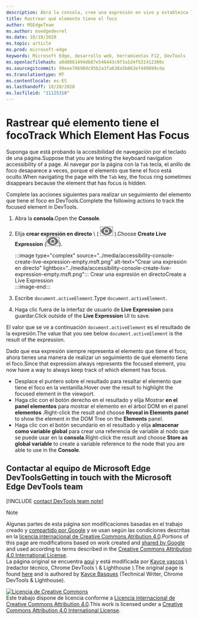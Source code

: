 ```yaml
---
description: Abra la consola, cree una expresión en vivo y establezca la expresión en Document. activeElement.
title: Rastrear qué elemento tiene el foco
author: MSEdgeTeam
ms.author: msedgedevrel
ms.date: 10/19/2020
ms.topic: article
ms.prod: microsoft-edge
keywords: Microsoft Edge, desarrollo web, herramientas F12, DevTools
ms.openlocfilehash: a0d0861494db87e546443c0f3a1d4f531412300c
ms.sourcegitcommit: 99eee78698dc95b2a3fa638a5b063ef449899cda
ms.translationtype: MT
ms.contentlocale: es-ES
ms.lasthandoff: 10/20/2020
ms.locfileid: "11125310"
---
```

<!-- Copyright Kayce Basques 

   Licensed under the Apache License, Version 2.0 (the "License");
   you may not use this file except in compliance with the License.
   You may obtain a copy of the License at

       https://www.apache.org/licenses/LICENSE-2.0

   Unless required by applicable law or agreed to in writing, software
   distributed under the License is distributed on an "AS IS" BASIS,
   WITHOUT WARRANTIES OR CONDITIONS OF ANY KIND, either express or implied.
   See the License for the specific language governing permissions and
   limitations under the License.  -->  

# <span data-ttu-id="37ec0-104">Rastrear qué elemento tiene el foco</span><span class="sxs-lookup"><span data-stu-id="37ec0-104">Track Which Element Has Focus</span></span>  

<span data-ttu-id="37ec0-105">Suponga que está probando la accesibilidad de navegación por el teclado de una página.</span><span class="sxs-lookup"><span data-stu-id="37ec0-105">Suppose that you are testing the keyboard navigation accessibility of a page.</span></span>  <span data-ttu-id="37ec0-106">Al navegar por la página con la `Tab` tecla, el anillo de foco desaparece a veces, porque el elemento que tiene el foco está oculto.</span><span class="sxs-lookup"><span data-stu-id="37ec0-106">When navigating the page with the `Tab` key, the focus ring sometimes disappears because the element that has focus is hidden.</span></span>  

<span data-ttu-id="37ec0-107">Complete las acciones siguientes para realizar un seguimiento del elemento que tiene el foco en DevTools.</span><span class="sxs-lookup"><span data-stu-id="37ec0-107">Complete the following actions to track the focused element in DevTools.</span></span>  

1.  <span data-ttu-id="37ec0-108">Abra la **consola**.</span><span class="sxs-lookup"><span data-stu-id="37ec0-108">Open the **Console**.</span></span>  
1.  <span data-ttu-id="37ec0-109">Elija **crear expresión en directo** \ ( ![ crear expresión en directo ][ImageCreateIcon] \).</span><span class="sxs-lookup"><span data-stu-id="37ec0-109">Choose **Create Live Expression** \(![Create Live Expression][ImageCreateIcon]\).</span></span>  
    
    :::image type="complex" source="../media/accessibility-console-create-live-expression-empty.msft.png" alt-text="Crear una expresión en directo" lightbox="../media/accessibility-console-create-live-expression-empty.msft.png":::
       <span data-ttu-id="37ec0-111">Crear una expresión en directo</span><span class="sxs-lookup"><span data-stu-id="37ec0-111">Create a Live Expression</span></span>  
    :::image-end:::  
    
1.  <span data-ttu-id="37ec0-112">Escribe `document.activeElement`.</span><span class="sxs-lookup"><span data-stu-id="37ec0-112">Type `document.activeElement`.</span></span>  
1.  <span data-ttu-id="37ec0-113">Haga clic fuera de la interfaz de usuario de **Live Expression** para guardar.</span><span class="sxs-lookup"><span data-stu-id="37ec0-113">Click outside of the **Live Expression** UI to save.</span></span>  
    
<span data-ttu-id="37ec0-114">El valor que se ve a continuación `document.activeElement` es el resultado de la expresión.</span><span class="sxs-lookup"><span data-stu-id="37ec0-114">The value that you see below `document.activeElement` is the result of the expression.</span></span>  

<span data-ttu-id="37ec0-115">Dado que esa expresión siempre representa el elemento que tiene el foco, ahora tienes una manera de realizar un seguimiento de qué elemento tiene el foco.</span><span class="sxs-lookup"><span data-stu-id="37ec0-115">Since that expression always represents the focused element, you now have a way to always keep track of which element has focus.</span></span>  

*   <span data-ttu-id="37ec0-116">Desplace el puntero sobre el resultado para resaltar el elemento que tiene el foco en la ventanilla.</span><span class="sxs-lookup"><span data-stu-id="37ec0-116">Hover over the result to highlight the focused element in the viewport.</span></span>  
*   <span data-ttu-id="37ec0-117">Haga clic con el botón derecho en el resultado y elija Mostrar **en el panel elementos** para mostrar el elemento en el árbol DOM en el panel **elementos** .</span><span class="sxs-lookup"><span data-stu-id="37ec0-117">Right-click the result and choose **Reveal in Elements panel** to show the element in the DOM Tree on the **Elements** panel.</span></span>  
*   <span data-ttu-id="37ec0-118">Haga clic con el botón secundario en el resultado y elija **almacenar como variable global** para crear una referencia de variable al nodo que se puede usar en la **consola**.</span><span class="sxs-lookup"><span data-stu-id="37ec0-118">Right-click the result and choose **Store as global variable** to create a variable reference to the node that you are able to use in the **Console**.</span></span>  

## <span data-ttu-id="37ec0-119">Contactar al equipo de Microsoft Edge DevTools</span><span class="sxs-lookup"><span data-stu-id="37ec0-119">Getting in touch with the Microsoft Edge DevTools team</span></span>  

[!INCLUDE [contact DevTools team note](../includes/contact-devtools-team-note.md)]  

<!-- image links -->  

[ImageCreateIcon]: ../media/create-live-expression-icon.msft.png  

<!-- links -->  

> [!NOTE]
> <span data-ttu-id="37ec0-120">Algunas partes de esta página son modificaciones basadas en el trabajo creado y [compartido por Google][GoogleSitePolicies] y se usan según las condiciones descritas en la [licencia internacional de Creative Commons Atribution 4,0][CCA4IL].</span><span class="sxs-lookup"><span data-stu-id="37ec0-120">Portions of this page are modifications based on work created and [shared by Google][GoogleSitePolicies] and used according to terms described in the [Creative Commons Attribution 4.0 International License][CCA4IL].</span></span>  
> <span data-ttu-id="37ec0-121">La página original se encuentra [aquí](https://developers.google.com/web/tools/chrome-devtools/accessibility/focus) y está modificada por [Kayce vascos][KayceBasques] \ (redactor técnico, Chrome DevTools \ & Lighthouse \).</span><span class="sxs-lookup"><span data-stu-id="37ec0-121">The original page is found [here](https://developers.google.com/web/tools/chrome-devtools/accessibility/focus) and is authored by [Kayce Basques][KayceBasques] \(Technical Writer, Chrome DevTools \& Lighthouse\).</span></span>  

[![Licencia de Creative Commons][CCby4Image]][CCA4IL]  
<span data-ttu-id="37ec0-123">Este trabajo dispone de licencia conforme a [Licencia internacional de Creative Commons Attribution 4.0][CCA4IL].</span><span class="sxs-lookup"><span data-stu-id="37ec0-123">This work is licensed under a [Creative Commons Attribution 4.0 International License][CCA4IL].</span></span>  

[CCA4IL]: https://creativecommons.org/licenses/by/4.0  
[CCby4Image]: https://i.creativecommons.org/l/by/4.0/88x31.png  
[GoogleSitePolicies]: https://developers.google.com/terms/site-policies  
[KayceBasques]: https://developers.google.com/web/resources/contributors/kaycebasques  
